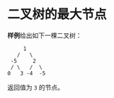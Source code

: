 # 二叉树的最大节点

**样例**给出如下一棵二叉树：

```  
     1
   /   \
 -5     2
 / \   /  \
0   3 -4  -5 
```

返回值为 `3` 的节点。